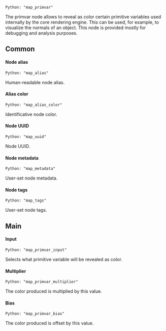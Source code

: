 `Python: "map_primvar"`

The primvar node allows to reveal as color certain primitive variables used internally by the core rendering engine. This can be used, for example, to visualize the normals of an object. This node is provided mostly for debugging and analysis purposes.
## Common

#### Node alias
`Python: "map_alias"`

Human-readable node alias.

#### Alias color
`Python: "map_alias_color"`

Identificative node color.

#### Node UUID
`Python: "map_uuid"`

Node UUID.

#### Node metadata
`Python: "map_metadata"`

User-set node metadata.

#### Node tags
`Python: "map_tags"`

User-set node tags.

## Main

#### Input
`Python: "map_primvar_input"`

Selects what primitive variable will be revealed as color.

#### Multiplier
`Python: "map_primvar_multiplier"`

The color produced is multiplied by this value.

#### Bias
`Python: "map_primvar_bias"`

The color produced is offset by this value.

